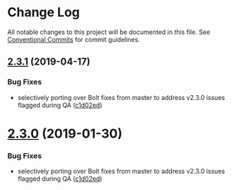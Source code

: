 # Change Log

All notable changes to this project will be documented in this file.
See [Conventional Commits](https://conventionalcommits.org) for commit guidelines.

## [2.3.1](https://github.com/bolt-design-system/bolt/tree/master/packages/components/bolt-critical-css/compare/v2.2.2...v2.3.1) (2019-04-17)


### Bug Fixes

* selectively porting over Bolt fixes from master to address v2.3.0 issues flagged during QA ([c1d02ed](https://github.com/bolt-design-system/bolt/tree/master/packages/components/bolt-critical-css/commit/c1d02ed))





# [2.3.0](https://github.com/bolt-design-system/bolt/tree/master/packages/components/bolt-critical-css/compare/v2.3.0-rc.0...v2.3.0) (2019-01-30)


### Bug Fixes

* selectively porting over Bolt fixes from master to address v2.3.0 issues flagged during QA ([c1d02ed](https://github.com/bolt-design-system/bolt/tree/master/packages/components/bolt-critical-css/commit/c1d02ed))
